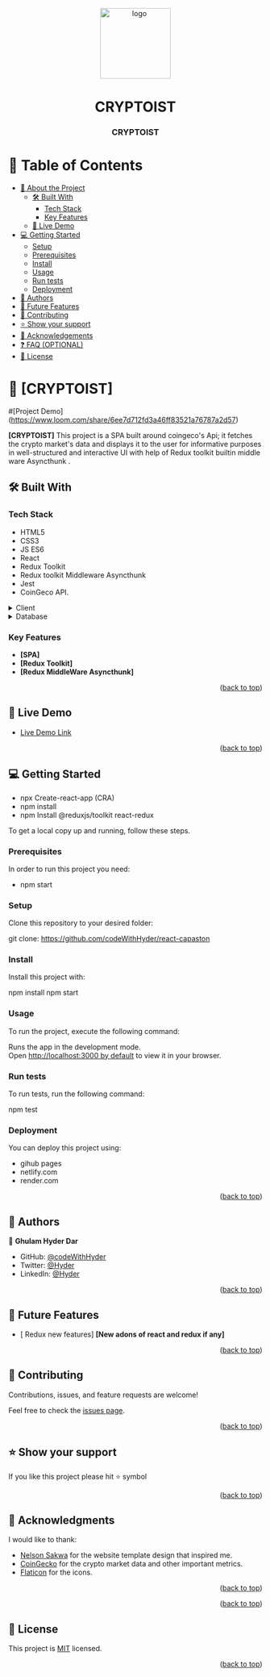 
<a name="readme-top"></a>


<div align="center">
 
  <img src="../icon.png" alt="logo" width="140"  height="auto" />
  <br/>

# CRYPTOIST


  <h3><b>CRYPTOIST</b></h3>

</div>


# 📗 Table of Contents

- [📖 About the Project](#about-project)
  - [🛠 Built With](#built-with)
    - [Tech Stack](#tech-stack)
    - [Key Features](#key-features)
  - [🚀 Live Demo](#live-demo)
- [💻 Getting Started](#getting-started)
  - [Setup](#setup)
  - [Prerequisites](#prerequisites)
  - [Install](#install)
  - [Usage](#usage)
  - [Run tests](#run-tests)
  - [Deployment](#deployment)
- [👥 Authors](#authors)
- [🔭 Future Features](#future-features)
- [🤝 Contributing](#contributing)
- [⭐️ Show your support](#support)
- [🙏 Acknowledgements](#acknowledgements)
- [❓ FAQ (OPTIONAL)](#faq)
- [📝 License](#license)

<!-- PROJECT DESCRIPTION -->

# 📖 [CRYPTOIST] <a name="about-project"></a>

#[Project Demo] (https://www.loom.com/share/6ee7d712fd3a46ff83521a76787a2d57)



**[CRYPTOIST]** This project is a SPA built around coingeco's Api; it fetches the crypto market's data and displays it to the user for informative purposes in well-structured and interactive UI with help of Redux toolkit  builtin  middle ware Asyncthunk .

## 🛠 Built With <a name="built-with"></a>

### Tech Stack <a name="tech-stack"></a>

- HTML5
- CSS3
- JS ES6
- React
- Redux Toolkit 
- Redux toolkit Middleware Asyncthunk
- Jest 
- CoinGeco API.

<details>
  <summary>Client</summary>
  <ul>
    <li><a href="https://reactjs.org/">React.js</a></li>
  </ul>
</details>

<details>
<summary>Database</summary>
  <ul>
    <li><a href="https://www.postgresql.org/">PostgreSQL</a></li>
  </ul>
</details>

<!-- Features -->

### Key Features <a name="key-features"></a>


- **[SPA]**
- **[Redux Toolkit]**
- **[Redux MiddleWare Asyncthunk]**

<p align="right">(<a href="#readme-top">back to top</a>)</p>

<!-- LIVE DEMO -->

## 🚀 Live Demo <a name="live-demo"></a>



- [Live Demo Link](https://react-reduxtoolkit-capston.onrender.com)

<p align="right">(<a href="#readme-top">back to top</a>)</p>

<!-- GETTING STARTED -->

## 💻 Getting Started <a name="getting-started"></a>

- npx Create-react-app (CRA)
- npm install
- npm Install @reduxjs/toolkit react-redux

To get a local copy up and running, follow these steps.

### Prerequisites

In order to run this project you need:

- npm start

### Setup

Clone this repository to your desired folder:

git clone:  https://github.com/codeWithHyder/react-capaston

### Install

Install this project with:

npm install
npm start

### Usage

To run the project, execute the following command:

Runs the app in the development mode.\
Open [http://localhost:3000 by default](http://localhost:3000) to view it in your browser.

### Run tests

To run tests, run the following command:

npm test

### Deployment

You can deploy this project using:

- gihub pages
- netlify.com
- render.com

<p align="right">(<a href="#readme-top">back to top</a>)</p>

<!-- AUTHORS -->

## 👥 Authors <a name="authors"></a>


👤 **Ghulam Hyder Dar**

- GitHub: [@codeWithHyder](https://github.com/codeWithHyder)
- Twitter: [@Hyder](https://twitter.com/@hyder3512)
- LinkedIn: [@Hyder](https://www.linkedin.com/in/ghulam-hyder-dar/)


<p align="right">(<a href="#readme-top">back to top</a>)</p>

<!-- FUTURE FEATURES -->

## 🔭 Future Features <a name="future-features"></a>



- [ Redux new features] **[New adons of react and redux if any]**

<p align="right">(<a href="#readme-top">back to top</a>)</p>

<!-- CONTRIBUTING -->

## 🤝 Contributing <a name="contributing"></a>

Contributions, issues, and feature requests are welcome!

Feel free to check the [issues page](https://github.com/codeWithHyder/react-capaston/issues).

<p align="right">(<a href="#readme-top">back to top</a>)</p>

<!-- SUPPORT -->

## ⭐️ Show your support <a name="support"></a>



If you like this project please hit ⭐️ symbol

<p align="right">(<a href="#readme-top">back to top</a>)</p>

<!-- ACKNOWLEDGEMENTS -->

## 🙏 Acknowledgments <a name="acknowledgements"></a>



I would like to thank:
 

- [Nelson Sakwa](https://www.behance.net/sakwadesignstudio) for the website template design that inspired me.
- [CoinGecko](https://www.coingecko.com/en/api/documentation) for the crypto market data and other important metrics.
- [Flaticon](https://www.flaticon.com/) for the icons.


<p align="right">(<a href="#readme-top">back to top</a>)</p>



<p align="right">(<a href="#readme-top">back to top</a>)</p>

<!-- LICENSE -->

## 📝 License <a name="license"></a>

This project is [MIT](./LICENSE) licensed.


<p align="right">(<a href="#readme-top">back to top</a>)</p>

